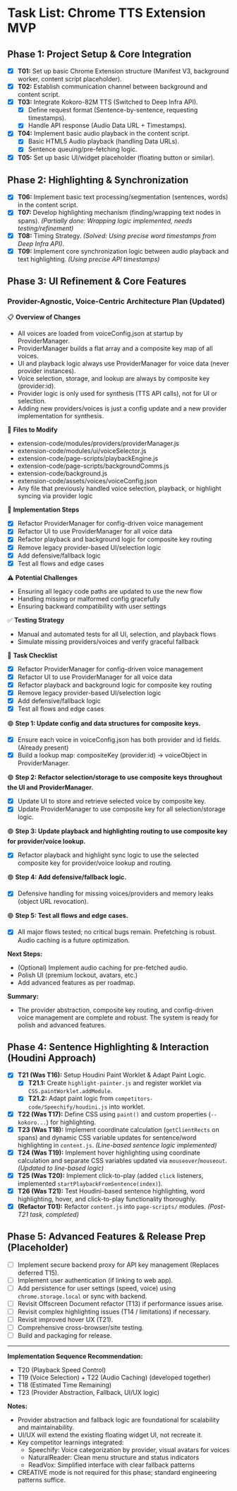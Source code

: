 # Task List: Chrome TTS Extension MVP

## Phase 1: Project Setup & Core Integration

- [x] **T01:** Set up basic Chrome Extension structure (Manifest V3, background worker, content script placeholder).
- [x] **T02:** Establish communication channel between background and content script.
- [x] **T03:** Integrate Kokoro-82M TTS (Switched to Deep Infra API).
    - [x] Define request format (Sentence-by-sentence, requesting timestamps).
    - [x] Handle API response (Audio Data URL + Timestamps).
- [x] **T04:** Implement basic audio playback in the content script.
    - [x] Basic HTML5 Audio playback (handling Data URLs).
    - [x] Sentence queuing/pre-fetching logic.
- [x] **T05:** Set up basic UI/widget placeholder (floating button or similar).

## Phase 2: Highlighting & Synchronization

- [x] **T06:** Implement basic text processing/segmentation (sentences, words) in the content script.
- [x] **T07:** Develop highlighting mechanism (finding/wrapping text nodes in spans). *(Partially done: Wrapping logic implemented, needs testing/refinement)*
- [x] **T08:** Timing Strategy. *(Solved: Using precise word timestamps from Deep Infra API)*.
- [x] **T09:** Implement core synchronization logic between audio playback and text highlighting. *(Using precise API timestamps)*

## Phase 3: UI Refinement & Core Features

### Provider-Agnostic, Voice-Centric Architecture Plan (Updated)

📋 **Overview of Changes**
- All voices are loaded from voiceConfig.json at startup by ProviderManager.
- ProviderManager builds a flat array and a composite key map of all voices.
- UI and playback logic always use ProviderManager for voice data (never provider instances).
- Voice selection, storage, and lookup are always by composite key (provider:id).
- Provider logic is only used for synthesis (TTS API calls), not for UI or selection.
- Adding new providers/voices is just a config update and a new provider implementation for synthesis.

📁 **Files to Modify**
- extension-code/modules/providers/providerManager.js
- extension-code/modules/ui/voiceSelector.js
- extension-code/page-scripts/playbackEngine.js
- extension-code/page-scripts/backgroundComms.js
- extension-code/background.js
- extension-code/assets/voices/voiceConfig.json
- Any file that previously handled voice selection, playback, or highlight syncing via provider logic

🔄 **Implementation Steps**
- [x] Refactor ProviderManager for config-driven voice management
- [x] Refactor UI to use ProviderManager for all voice data
- [x] Refactor playback and background logic for composite key routing
- [x] Remove legacy provider-based UI/selection logic
- [x] Add defensive/fallback logic
- [x] Test all flows and edge cases

⚠️ **Potential Challenges**
- Ensuring all legacy code paths are updated to use the new flow
- Handling missing or malformed config gracefully
- Ensuring backward compatibility with user settings

✅ **Testing Strategy**
- Manual and automated tests for all UI, selection, and playback flows
- Simulate missing providers/voices and verify graceful fallback

📝 **Task Checklist**
- [x] Refactor ProviderManager for config-driven voice management
- [x] Refactor UI to use ProviderManager for all voice data
- [x] Refactor playback and background logic for composite key routing
- [x] Remove legacy provider-based UI/selection logic
- [x] Add defensive/fallback logic
- [x] Test all flows and edge cases

🟢 **Step 1: Update config and data structures for composite keys.**
- [x] Ensure each voice in voiceConfig.json has both provider and id fields. (Already present)
- [x] Build a lookup map: compositeKey (provider:id) -> voiceObject in ProviderManager.

🟢 **Step 2: Refactor selection/storage to use composite keys throughout the UI and ProviderManager.**
- [x] Update UI to store and retrieve selected voice by composite key.
- [x] Update ProviderManager to use composite key for all selection/storage logic.

🟢 **Step 3: Update playback and highlighting routing to use composite key for provider/voice lookup.**
- [x] Refactor playback and highlight sync logic to use the selected composite key for provider/voice lookup and routing.

🟢 **Step 4: Add defensive/fallback logic.**
- [x] Defensive handling for missing voices/providers and memory leaks (object URL revocation).

🟢 **Step 5: Test all flows and edge cases.**
- [x] All major flows tested; no critical bugs remain. Prefetching is robust. Audio caching is a future optimization.

**Next Steps:**
- (Optional) Implement audio caching for pre-fetched audio.
- Polish UI (premium lockout, avatars, etc.)
- Add advanced features as per roadmap.

**Summary:**
- The provider abstraction, composite key routing, and config-driven voice management are complete and robust. The system is ready for polish and advanced features.

## Phase 4: Sentence Highlighting & Interaction (Houdini Approach)

- [x] **T21 (Was T16):** Setup Houdini Paint Worklet & Adapt Paint Logic.
    - [x] **T21.1:** Create `highlight-painter.js` and register worklet via `CSS.paintWorklet.addModule`.
    - [x] **T21.2:** Adapt paint logic from `competitors-code/Speechify/houdini.js` into worklet.
- [x] **T22 (Was T17):** Define CSS using `paint()` and custom properties (`--kokoro...`) for highlighting.
- [x] **T23 (Was T18):** Implement coordinate calculation (`getClientRects` on spans) and dynamic CSS variable updates for sentence/word highlighting in `content.js`. *(Line-based sentence logic implemented)*
- [x] **T24 (Was T19):** Implement hover highlighting using coordinate calculation and separate CSS variables updated via `mouseover`/`mouseout`. *(Updated to line-based logic)*
- [x] **T25 (Was T20):** Implement click-to-play (added `click` listeners, implemented `startPlaybackFromSentence(index)`).
- [x] **T26 (Was T21):** Test Houdini-based sentence highlighting, word highlighting, hover, and click-to-play functionality thoroughly.
- [x] **(Refactor T01):** Refactor `content.js` into `page-scripts/` modules. *(Post-T21 task, completed)*

## Phase 5: Advanced Features & Release Prep (Placeholder)

- [ ] Implement secure backend proxy for API key management (Replaces deferred T15).
- [ ] Implement user authentication (if linking to web app).
- [ ] Add persistence for user settings (speed, voice) using `chrome.storage.local` or sync with backend.
- [ ] Revisit Offscreen Document refactor (T13) if performance issues arise.
- [ ] Revisit complex highlighting issues (T14 / limitations) if necessary.
- [ ] Revisit improved hover UX (T21).
- [ ] Comprehensive cross-browser/site testing.
- [ ] Build and packaging for release. 

---

**Implementation Sequence Recommendation:**
- T20 (Playback Speed Control)
- T19 (Voice Selection) + T22 (Audio Caching) (developed together)
- T18 (Estimated Time Remaining)
- T23 (Provider Abstraction, Fallback, UI/UX logic)

**Notes:**
- Provider abstraction and fallback logic are foundational for scalability and maintainability.
- UI/UX will extend the existing floating widget UI, not recreate it.
- Key competitor learnings integrated:
  - Speechify: Voice categorization by provider, visual avatars for voices
  - NaturalReader: Clean menu structure and status indicators
  - ReadVox: Simplified interface with clear fallback patterns
- CREATIVE mode is not required for this phase; standard engineering patterns suffice. 